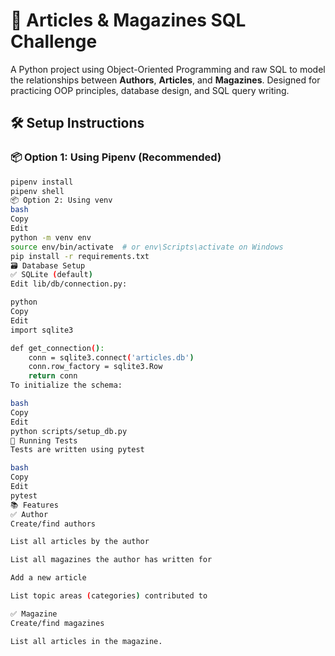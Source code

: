 # 📰 Articles & Magazines SQL Challenge

A Python project using Object-Oriented Programming and raw SQL to model the relationships between **Authors**, **Articles**, and **Magazines**. Designed for practicing OOP principles, database design, and SQL query writing.



## 🛠️ Setup Instructions

### 📦 Option 1: Using Pipenv (Recommended)
```bash
pipenv install
pipenv shell
📦 Option 2: Using venv
bash
Copy
Edit
python -m venv env
source env/bin/activate  # or env\Scripts\activate on Windows
pip install -r requirements.txt
🗃️ Database Setup
✅ SQLite (default)
Edit lib/db/connection.py:

python
Copy
Edit
import sqlite3

def get_connection():
    conn = sqlite3.connect('articles.db')
    conn.row_factory = sqlite3.Row
    return conn
To initialize the schema:

bash
Copy
Edit
python scripts/setup_db.py
🧪 Running Tests
Tests are written using pytest

bash
Copy
Edit
pytest
📚 Features
✅ Author
Create/find authors

List all articles by the author

List all magazines the author has written for

Add a new article

List topic areas (categories) contributed to

✅ Magazine
Create/find magazines

List all articles in the magazine.
